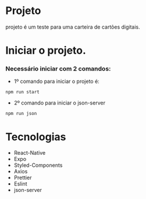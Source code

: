 # Projeto

projeto é um teste para uma carteira de cartões digitais.

# Iniciar o projeto.

### Necessário iniciar com 2 comandos:

- 1º comando para iniciar o projeto é:

```
npm run start
```

- 2º comando para iniciar o json-server

```
npm run json
```

# Tecnologias

- React-Native
- Expo
- Styled-Components
- Axios
- Prettier
- Eslint
- json-server
